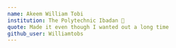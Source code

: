 ```yaml
---
name: Akeem William Tobi
institution: The Polytechnic Ibadan 🚩
quote: Made it even though I wanted out a long time
github_user: Williamtobs
---
```

